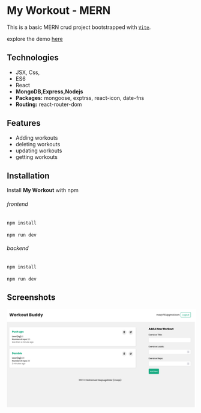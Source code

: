 # My Workout - MERN

This is a basic MERN crud project bootstrapped with [`Vite`](https://vitejs.dev/).

explore the demo [here](https://maxjn-my-workout.vercel.app/)

## Technologies

- JSX, Css,
- ES6
- React
- **MongoDB,Express,Nodejs**
- **Packages:** mongoose, exptrss, react-icon, date-fns
- **Routing:** react-router-dom

## Features

- Adding workouts
- deleting workouts
- updating workouts
- getting workouts

## Installation

Install **My Workout** with npm

###### frontend

```shell
npm install

npm run dev
```

###### backend

```shell
npm install

npm run dev
```

## Screenshots

![Cover](./frontend/public/cover.png)
